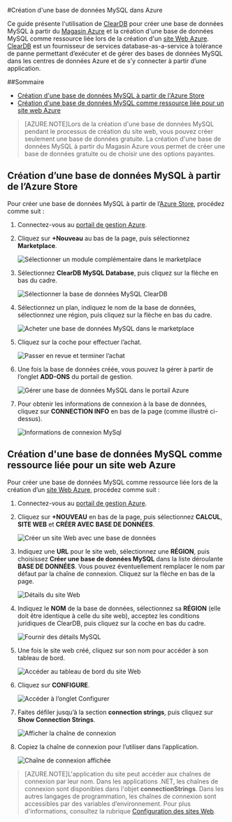 #Création d'une base de données MySQL dans Azure

Ce guide présente l'utilisation de [ClearDB] pour créer une base de données MySQL à partir du [Magasin Azure] et la création d'une base de données MySQL comme ressource liée lors de la création d'un [site Web Azure][waws]. [ClearDB] est un fournisseur de services database-as-a-service à tolérance de panne permettant d’exécuter et de gérer des bases de données MySQL dans les centres de données Azure et de s’y connecter à partir d’une application.

##Sommaire
* [Création d'une base de données MySQL à partir de l'Azure Store](#CreateFromStore)
* [Création d'une base de données MySQL comme ressource liée pour un site web Azure](#CreateForWebSite)

> [AZURE.NOTE]Lors de la création d'une base de données MySQL pendant le processus de création du site web, vous pouvez créer seulement une base de données gratuite. La création d'une base de données MySQL à partir du Magasin Azure vous permet de créer une base de données gratuite ou de choisir une des options payantes.

<h2><a id="CreateFromStore"></a>Création d’une base de données MySQL à partir de l’Azure Store</h2>

Pour créer une base de données MySQL à partir de l’[Azure Store], procédez comme suit :

1. Connectez-vous au [portail de gestion Azure][portal].
2. Cliquez sur **+Nouveau** au bas de la page, puis sélectionnez **Marketplace**.

	![Sélectionner un module complémentaire dans le marketplace](./media/create-mysql-db/select-store.png)

3. Sélectionnez **ClearDB MySQL Database**, puis cliquez sur la flèche en bas du cadre.

	![Sélectionner la base de données MySQL ClearDB](./media/create-mysql-db/select-cleardb-mysql.png)

4. Sélectionnez un plan, indiquez le nom de la base de données, sélectionnez une région, puis cliquez sur la flèche en bas du cadre.

	![Acheter une base de données MySQL dans le marketplace](./media/create-mysql-db/purchase-mysql.png)

5. Cliquez sur la coche pour effectuer l’achat.

	![Passer en revue et terminer l’achat](./media/create-mysql-db/complete-mysql-purchase.png)

6. Une fois la base de données créée, vous pouvez la gérer à partir de l’onglet **ADD-ONS** du portail de gestion.

	![Gérer une base de données MySQL dans le portail Azure](./media/create-mysql-db/manage-mysql-add-on.png)

7. Pour obtenir les informations de connexion à la base de données, cliquez sur **CONNECTION INFO** en bas de la page \(comme illustré ci-dessus\).

	![Informations de connexion MySql](./media/create-mysql-db/mysql-conn-info.png)


<h2><a id="CreateForWebSite"></a>Création d'une base de données MySQL comme ressource liée pour un site web Azure</h2>

Pour créer une base de données MySQL comme ressource liée lors de la création d’un [site Web Azure][waws], procédez comme suit :

1. Connectez-vous au [portail de gestion Azure][portal].
2. Cliquez sur **+NOUVEAU** en bas de la page, puis sélectionnez **CALCUL**, **SITE WEB** et **CRÉER AVEC BASE DE DONNÉES**.

	![Créer un site Web avec une base de données](./media/create-mysql-db/custom_create.png)

3. Indiquez une **URL** pour le site web, sélectionnez une **RÉGION**, puis choisissez **Créer une base de données MySQL** dans la liste déroulante **BASE DE DONNÉES**. Vous pouvez éventuellement remplacer le nom par défaut par la chaîne de connexion. Cliquez sur la flèche en bas de la page.

	![Détails du site Web](./media/create-mysql-db/provide-website-details.png)

4. Indiquez le **NOM** de la base de données, sélectionnez sa **RÉGION** \(elle doit être identique à celle du site web\), acceptez les conditions juridiques de ClearDB, puis cliquez sur la coche en bas du cadre.

	![Fournir des détails MySQL](./media/create-mysql-db/provide-mysql-details.png)

5. Une fois le site web créé, cliquez sur son nom pour accéder à son tableau de bord.

	![Accéder au tableau de bord du site Web](./media/create-mysql-db/go-to-website-dashboard.png)

6. Cliquez sur **CONFIGURE**.

	![Accéder à l’onglet Configurer](./media/create-mysql-db/go-to-configure-tab.png)

7. Faites défiler jusqu’à la section **connection strings**, puis cliquez sur **Show Connection Strings**.

	![Afficher la chaîne de connexion](./media/create-mysql-db/show-conn-string.png)

8. Copiez la chaîne de connexion pour l’utiliser dans l’application.

	![Chaîne de connexion affichée](./media/create-mysql-db/shown-conn-string.png)

> [AZURE.NOTE]L'application du site peut accéder aux chaînes de connexion par leur nom. Dans les applications .NET, les chaînes de connexion sont disponibles dans l'objet **connectionStrings**. Dans les autres langages de programmation, les chaînes de connexion sont accessibles par des variables d’environnement. Pour plus d'informations, consultez la rubrique [Configuration des sites Web][configure].

[ClearDB]: http://www.cleardb.com/
[waws]: /documentation/services/web-sites/
[Azure Store]: ../articles/store.md
[Magasin Azure]: ../articles/store.md
[portal]: http://manage.windowsazure.com
[configure]: ../articles/web-sites-configure.md

<!--HONumber=52-->
